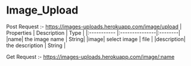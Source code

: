 # Image_Upload
Post Request :- https://images-uploads.herokuapp.com/image/upload
| Properties | Description | Type  |
|:----------- |:---------------|:--------|
|name| the image name | String|
|image| select image | file |
|description| the description | String |

Get Request :- https://images-uploads.herokuapp.com/image/:name
